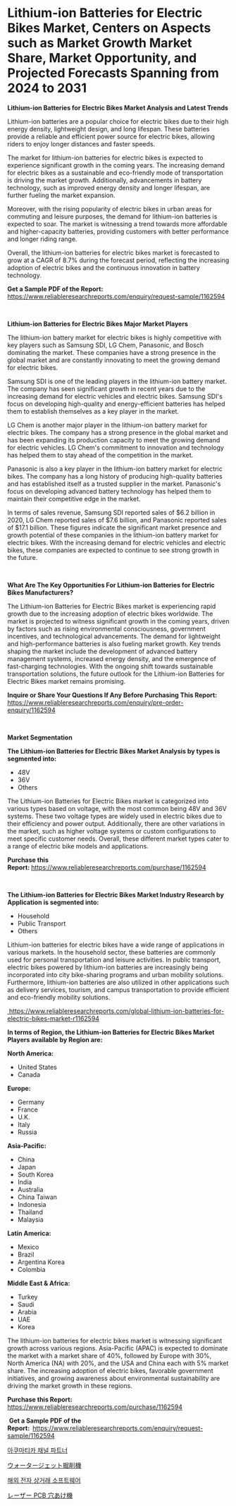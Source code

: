 <p><h1>Lithium-ion Batteries for Electric Bikes Market, Centers on Aspects such as Market Growth Market Share, Market Opportunity, and Projected Forecasts Spanning from 2024 to 2031</h1></p><p><strong>Lithium-ion Batteries for Electric Bikes Market Analysis and Latest Trends</strong></p>
<p><p>Lithium-ion batteries are a popular choice for electric bikes due to their high energy density, lightweight design, and long lifespan. These batteries provide a reliable and efficient power source for electric bikes, allowing riders to enjoy longer distances and faster speeds.</p><p>The market for lithium-ion batteries for electric bikes is expected to experience significant growth in the coming years. The increasing demand for electric bikes as a sustainable and eco-friendly mode of transportation is driving the market growth. Additionally, advancements in battery technology, such as improved energy density and longer lifespan, are further fueling the market expansion.</p><p>Moreover, with the rising popularity of electric bikes in urban areas for commuting and leisure purposes, the demand for lithium-ion batteries is expected to soar. The market is witnessing a trend towards more affordable and higher-capacity batteries, providing customers with better performance and longer riding range.</p><p>Overall, the lithium-ion batteries for electric bikes market is forecasted to grow at a CAGR of 8.7% during the forecast period, reflecting the increasing adoption of electric bikes and the continuous innovation in battery technology.</p></p>
<p><strong>Get a Sample PDF of the Report:&nbsp;</strong> <a href="https://www.reliableresearchreports.com/enquiry/request-sample/1162594">https://www.reliableresearchreports.com/enquiry/request-sample/1162594</a></p>
<p>&nbsp;</p>
<p><strong>Lithium-ion Batteries for Electric Bikes Major Market Players</strong></p>
<p><p>The lithium-ion battery market for electric bikes is highly competitive with key players such as Samsung SDI, LG Chem, Panasonic, and Bosch dominating the market. These companies have a strong presence in the global market and are constantly innovating to meet the growing demand for electric bikes.</p><p>Samsung SDI is one of the leading players in the lithium-ion battery market. The company has seen significant growth in recent years due to the increasing demand for electric vehicles and electric bikes. Samsung SDI's focus on developing high-quality and energy-efficient batteries has helped them to establish themselves as a key player in the market.</p><p>LG Chem is another major player in the lithium-ion battery market for electric bikes. The company has a strong presence in the global market and has been expanding its production capacity to meet the growing demand for electric vehicles. LG Chem's commitment to innovation and technology has helped them to stay ahead of the competition in the market.</p><p>Panasonic is also a key player in the lithium-ion battery market for electric bikes. The company has a long history of producing high-quality batteries and has established itself as a trusted supplier in the market. Panasonic's focus on developing advanced battery technology has helped them to maintain their competitive edge in the market.</p><p>In terms of sales revenue, Samsung SDI reported sales of $6.2 billion in 2020, LG Chem reported sales of $7.6 billion, and Panasonic reported sales of $17.1 billion. These figures indicate the significant market presence and growth potential of these companies in the lithium-ion battery market for electric bikes. With the increasing demand for electric vehicles and electric bikes, these companies are expected to continue to see strong growth in the future.</p></p>
<p>&nbsp;</p>
<p><strong>What Are The Key Opportunities For Lithium-ion Batteries for Electric Bikes Manufacturers?</strong></p>
<p><p>The Lithium-ion Batteries for Electric Bikes market is experiencing rapid growth due to the increasing adoption of electric bikes worldwide. The market is projected to witness significant growth in the coming years, driven by factors such as rising environmental consciousness, government incentives, and technological advancements. The demand for lightweight and high-performance batteries is also fueling market growth. Key trends shaping the market include the development of advanced battery management systems, increased energy density, and the emergence of fast-charging technologies. With the ongoing shift towards sustainable transportation solutions, the future outlook for the Lithium-ion Batteries for Electric Bikes market remains promising.</p></p>
<p><strong>Inquire or Share Your Questions If Any Before Purchasing This Report:</strong> <a href="https://www.reliableresearchreports.com/enquiry/pre-order-enquiry/1162594">https://www.reliableresearchreports.com/enquiry/pre-order-enquiry/1162594</a></p>
<p>&nbsp;</p>
<p><strong>Market Segmentation</strong></p>
<p><strong>The Lithium-ion Batteries for Electric Bikes Market Analysis by types is segmented into:</strong></p>
<p><ul><li>48V</li><li>36V</li><li>Others</li></ul></p>
<p><p>The Lithium-ion Batteries for Electric Bikes market is categorized into various types based on voltage, with the most common being 48V and 36V systems. These two voltage types are widely used in electric bikes due to their efficiency and power output. Additionally, there are other variations in the market, such as higher voltage systems or custom configurations to meet specific customer needs. Overall, these different market types cater to a range of electric bike models and applications.</p></p>
<p><strong>Purchase this Report:&nbsp;</strong><a href="https://www.reliableresearchreports.com/purchase/1162594">https://www.reliableresearchreports.com/purchase/1162594</a></p>
<p>&nbsp;</p>
<p><strong>The Lithium-ion Batteries for Electric Bikes Market Industry Research by Application is segmented into:</strong></p>
<p><ul><li>Household</li><li>Public Transport</li><li>Others</li></ul></p>
<p><p>Lithium-ion batteries for electric bikes have a wide range of applications in various markets. In the household sector, these batteries are commonly used for personal transportation and leisure activities. In public transport, electric bikes powered by lithium-ion batteries are increasingly being incorporated into city bike-sharing programs and urban mobility solutions. Furthermore, lithium-ion batteries are also utilized in other applications such as delivery services, tourism, and campus transportation to provide efficient and eco-friendly mobility solutions.</p></p>
<p><a href="https://www.reliableresearchreports.com/global-lithium-ion-batteries-for-electric-bikes-market-r1162594">&nbsp;https://www.reliableresearchreports.com/global-lithium-ion-batteries-for-electric-bikes-market-r1162594</a></p>
<p><strong>In terms of Region, the Lithium-ion Batteries for Electric Bikes Market Players available by Region are:</strong></p>
<p>
    <p> <strong> North America: </strong>
        <ul>
            <li>United States</li>
            <li>Canada</li>
        </ul>
        </p> 
    <p> <strong> Europe: </strong>
        <ul>
            <li>Germany</li>
            <li>France</li>
            <li>U.K.</li>
            <li>Italy</li>
            <li>Russia</li>
        </ul>
        </p> 
    <p> <strong> Asia-Pacific: </strong>
        <ul>
            <li>China</li>
            <li>Japan</li>
            <li>South Korea</li>
            <li>India</li>
            <li>Australia</li>
            <li>China Taiwan</li>
            <li>Indonesia</li>
            <li>Thailand</li>
            <li>Malaysia</li>
        </ul>
        </p> 
    <p> <strong> Latin America: </strong>
        <ul>
            <li>Mexico</li>
            <li>Brazil</li>
            <li>Argentina Korea</li>
            <li>Colombia</li>
        </ul>
        </p> 
    <p> <strong> Middle East & Africa: </strong>
        <ul>
            <li>Turkey</li>
            <li>Saudi</li>
            <li>Arabia</li>
            <li>UAE</li>
            <li>Korea</li>
        </ul>
    </p>
    </p>
<p><p>The lithium-ion batteries for electric bikes market is witnessing significant growth across various regions. Asia-Pacific (APAC) is expected to dominate the market with a market share of 40%, followed by Europe with 30%, North America (NA) with 20%, and the USA and China each with 5% market share. The increasing adoption of electric bikes, favorable government initiatives, and growing awareness about environmental sustainability are driving the market growth in these regions.</p></p>
<p><strong>Purchase this Report: </strong><a href="https://www.reliableresearchreports.com/purchase/1162594">https://www.reliableresearchreports.com/purchase/1162594</a></p>
<p>&nbsp;<strong>Get a Sample PDF of the Report:&nbsp;&nbsp;</strong><a href="https://www.reliableresearchreports.com/enquiry/request-sample/1162594">https://www.reliableresearchreports.com/enquiry/request-sample/1162594</a></p>
<p><strong></strong></p>
<p><p><a href="https://github.com/anton65482023/Market-Research-Report-List-1/blob/main/455571489568.md">아쿠마티카 채널 파트너</a></p><p><a href="https://github.com/dathomson6534/Market-Research-Report-List-1/blob/main/444125698083.md">ウォータージェット掘削機</a></p><p><a href="https://github.com/Hubertstyenger6685/Market-Research-Report-List-1/blob/main/389109889567.md">해외 전자 상거래 소프트웨어</a></p><p><a href="https://github.com/AriMuller2009/Market-Research-Report-List-1/blob/main/378946798082.md">レーザー PCB 穴あけ機</a></p></p>